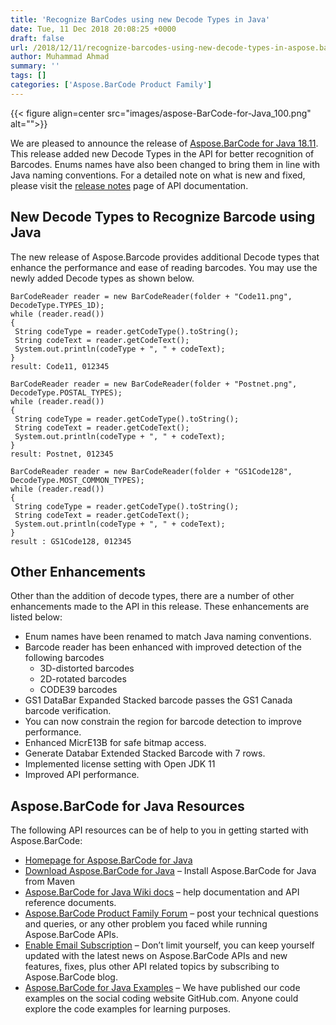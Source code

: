 ```yaml
---
title: 'Recognize BarCodes using new Decode Types in Java'
date: Tue, 11 Dec 2018 20:08:25 +0000
draft: false
url: /2018/12/11/recognize-barcodes-using-new-decode-types-in-aspose.barcode-for-java/
author: Muhammad Ahmad
summary: ''
tags: []
categories: ['Aspose.BarCode Product Family']
---
```




{{< figure align=center src="images/aspose-BarCode-for-Java_100.png" alt="">}}


We are pleased to announce the release of [Aspose.BarCode for Java 18.11][1]. This release added new Decode Types in the API for better recognition of Barcodes. Enums names have also been changed to bring them in line with Java naming conventions. For a detailed note on what is new and fixed, please visit the [release notes][2] page of API documentation.

## New Decode Types to Recognize Barcode using Java

The new release of Aspose.Barcode provides additional Decode types that enhance the performance and ease of reading barcodes. You may use the newly added Decode types as shown below.

```
BarCodeReader reader = new BarCodeReader(folder + "Code11.png", 
DecodeType.TYPES_1D);
while (reader.read())
{
 String codeType = reader.getCodeType().toString();
 String codeText = reader.getCodeText();
 System.out.println(codeType + ", " + codeText);
}
result: Code11, 012345
 
BarCodeReader reader = new BarCodeReader(folder + "Postnet.png", 
DecodeType.POSTAL_TYPES);
while (reader.read())
{
 String codeType = reader.getCodeType().toString();
 String codeText = reader.getCodeText();
 System.out.println(codeType + ", " + codeText);
}
result: Postnet, 012345
 
BarCodeReader reader = new BarCodeReader(folder + "GS1Code128", 
DecodeType.MOST_COMMON_TYPES);
while (reader.read())
{
 String codeType = reader.getCodeType().toString();
 String codeText = reader.getCodeText();
 System.out.println(codeType + ", " + codeText);
}
result : GS1Code128, 012345
```

## Other Enhancements

Other than the addition of decode types, there are a number of other enhancements made to the API in this release. These enhancements are listed below:

*   Enum names have been renamed to match Java naming conventions.
*   Barcode reader has been enhanced with improved detection of the following barcodes
    *   3D-distorted barcodes
    *   2D-rotated barcodes
    *   CODE39 barcodes
*   GS1 DataBar Expanded Stacked barcode passes the GS1 Canada barcode verification.
*   You can now constrain the region for barcode detection to improve performance.
*   Enhanced MicrE13B for safe bitmap access.
*   Generate Databar Extended Stacked Barcode with 7 rows.
*   Implemented license setting with Open JDK 11
*   Improved API performance.

## Aspose.BarCode for Java Resources

The following API resources can be of help to you in getting started with Aspose.BarCode:

*   [Homepage for Aspose.BarCode for Java][3]
*   [Download Aspose.BarCode for Java][4] – Install Aspose.BarCode for Java from Maven
*   [Aspose.BarCode for Java Wiki docs][5] – help documentation and API reference documents.
*   [Aspose.BarCode Product Family Forum][6] – post your technical questions and queries, or any other problem you faced while running Aspose.BarCode APIs.
*   [Enable Email Subscription][7] – Don’t limit yourself, you can keep yourself updated with the latest news on Aspose.BarCode APIs and new features, fixes, plus other API related topics by subscribing to Aspose.BarCode blog.
*   [Aspose.BarCode for Java Examples][8] – We have published our code examples on the social coding website GitHub.com. Anyone could explore the code examples for learning purposes.




[1]: https://artifact.aspose.com/webapp/#/artifacts/browse/tree/General/repo/com/aspose/aspose-barcode/18.11
[2]: https://docs.aspose.com/barcode/java/aspose-barcode-for-java-18-11-release-notes/
[3]: https://products.aspose.com/barcode/java
[4]: https://artifact.aspose.com/webapp/#/artifacts/browse/tree/General/repo/com/aspose/aspose-barcode/
[5]: https://docs.aspose.com/barcode/java/
[6]: https://forum.aspose.com/c/barcode
[7]: https://blog.aspose.com/category/aspose-products/aspose-barcode-product-family/
[8]: https://github.com/aspose-barcode/Aspose.BarCode-for-Java




